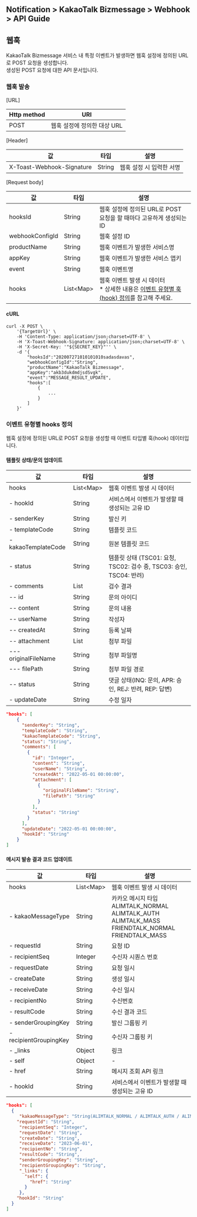 ## Notification > KakaoTalk Bizmessage > Webhook > API Guide

<span id="webhook"></span>
## 웹훅
KakaoTalk Bizmessage 서비스 내 특정 이벤트가 발생하면 웹훅 설정에 정의된 URL로 POST 요청을 생성합니다.<br>
생성된 POST 요청에 대한 API 문서입니다.

### 웹훅 발송

[URL]

|Http method|	URI|
|---|---|
| POST | 웹훅 설정에 정의한 대상 URL |

[Header]

|값|	타입|	설명|
|---|---|---|
|X-Toast-Webhook-Signature|	String| 웹훅 설정 시 입력한 서명 |

[Request body]

|값|	타입|	설명|
|---|---|---|
|hooksId|	String| 웹훅 설정에 정의된 URL로 POST 요청을 할 때마다 고유하게 생성되는 ID |
|webhookConfigId|	String|웹훅 설정 ID|
|productName|	String|	웹훅 이벤트가 발생한 서비스명 |
|appKey|	String| 웹훅 이벤트가 발생한 서비스 앱키 |
|event|	String| 웹훅 이벤트명 |
|hooks|	List\<Map\> | 웹훅 이벤트 발생 시 데이터<br>* 상세한 내용은 [이벤트 유형별 훅(hook) 정의](./webhook-api-guide/#event-hooks)를 참고해 주세요. |

#### cURL
```
curl -X POST \
    '{TargetUrl}' \
    -H 'Content-Type: application/json;charset=UTF-8' \
    -H 'X-Toast-Webhook-Signature: application/json;charset=UTF-8' \
    -H 'X-Secret-Key: '"${SECRET_KEY}"'' \
    -d '{
        "hooksId":"202007271010101010sadasdavas",
        "webhookConfigId":"String",
        "productName":"KakaoTalk Bizmessage",
        "appKey":"akb3dukdmdjsdSvgk",
        "event":"MESSAGE_RESULT_UPDATE",
        "hooks":[
            {
                ...
            }
        ]
    }'
```

<span id="event-hooks"></span>

### 이벤트 유형별 hooks 정의
웹훅 설정에 정의된 URL로 POST 요청을 생성할 때 이벤트 타입별 훅(hook) 데이터입니다.
#### 템플릿 상태/문의 업데이트
|값|	타입|	설명|
|---|---|---|
|hooks|	List\<Map\> | 웹훅 이벤트 발생 시 데이터 |
|- hookId|	String| 서비스에서 이벤트가 발생할 때 생성되는 고유 ID |
|- senderKey|	String|	발신 키 |
|- templateCode|	String| 템플릿 코드 |
|- kakaoTemplateCode|	String| 원본 템플릿 코드 |
|- status|	String| 템플릿 상태 (TSC01: 요청, TSC02: 검수 중, TSC03: 승인, TSC04: 반려) |
|- comments|	List| 검수 결과 |
|-- id|	String| 문의 아이디|
|-- content|	String|문의 내용 |
|-- userName|	String|작성자 |
|-- createdAt|	String|등록 날짜 |
|-- attachment|	List|첨부 파일 |
|--- originalFileName|	String|첨부 파일명 |
|--- filePath|	String|첨부 파일 경로 |
|-- status|	String| 댓글 상태(INQ: 문의, APR: 승인, REJ: 반려, REP: 답변) |
|- updateDate|	String| 수정 일자 |

```json
"hooks": [
    {
      "senderKey": "String",
      "templateCode": "String",
      "kakaoTemplateCode": "String",
      "status": "String",
      "comments": [
        {
          "id": "Integer",
          "content": "String",
          "userName": "String",
          "createdAt": "2022-05-01 00:00:00",
          "attachment": [
            {
              "originalFileName": "String",
              "filePath": "String"
            }
          ],
          "status": "String"
        }
      ],
      "updateDate": "2022-05-01 00:00:00",
      "hookId": "String"
    }
]
```

#### 메시지 발송 결과 코드 업데이트
|값|	타입|	설명|
|---|---|---|
|hooks|	List\<Map\> | 웹훅 이벤트 발생 시 데이터 |
|- kakaoMessageType|	String| 카카오 메시지 타입<br>ALIMTALK_NORMAL<br>ALIMTALK_AUTH<br>ALIMTALK_MASS<br>FRIENDTALK_NORMAL<br>FRIENDTALK_MASS  |
|- requestId|	String| 요청 ID |
|- recipientSeq|	Integer| 수신자 시퀀스 번호 |
|- requestDate|	String| 요청 일시 |
|- createDate|	String| 생성 일시 |
|- receiveDate|	String| 수신 일시 |
|- recipientNo|	String| 수신번호 |
|- resultCode|	String| 수신 결과 코드 |
|- senderGroupingKey|	String| 발신 그룹핑 키 |
|- recipientGroupingKey|	String| 수신자 그룹핑 키 |
|- _links|	Object|	링크 |
|- self|	Object|	- |
|- href|	String|	메시지 조회 API 링크 |
|- hookId|	String| 서비스에서 이벤트가 발생할 때 생성되는 고유 ID |

```json
"hooks": [
  {
     "kakaoMessageType": "String(ALIMTALK_NORMAL / ALIMTALK_AUTH / ALIMTALK_MASS / FRIENDTALK_NORMAL / FRIENDTALK_MASS)",
    "requestId": "String",
     "recipientSeq": "Integer",
     "requestDate": "String",
     "createDate": "String",
     "receiveDate": "2023-06-01",
     "recipientNo": "String",
     "resultCode": "String",
     "senderGroupingKey": "String",
     "recipientGroupingKey": "String",
     "_links": {
       "self": {
         "href": "String"
       }
     },
    "hookId": "String"
  }
]
```